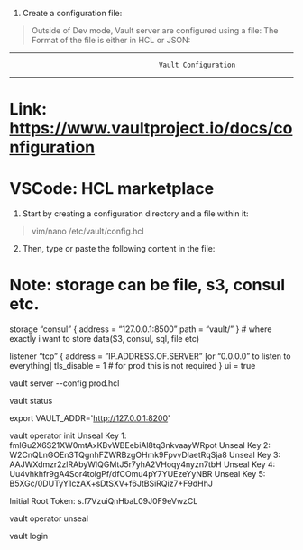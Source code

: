 1. Create a configuration file:
> Outside of Dev mode, Vault server are configured using a file:
> The Format of the file is either in HCL or JSON:

***************************************************************************************************************
                                         Vault Configuration
***************************************************************************************************************
# Link: https://www.vaultproject.io/docs/configuration
# VSCode: HCL marketplace

1. Start by creating a configuration directory and a file within it:
> vim/nano /etc/vault/config.hcl

2. Then, type or paste the following content in the file:

# Note: storage can be file, s3, consul etc.

storage “consul” {
address = “127.0.0.1:8500”
path = “vault/” 
} # where exactly i want to store data(S3, consul, sql, file etc)

listener “tcp” {
address = ”IP.ADDRESS.OF.SERVER” [or “0.0.0.0” to listen to everything]
tls_disable = 1 # for prod this is not required
}
ui = true


vault server --config prod.hcl

vault status

export VAULT_ADDR='http://127.0.0.1:8200' 


vault operator init
Unseal Key 1: fmlGu2X6S21XW0mtAxKBvWBEebiAl8tq3nkvaayWRpot
Unseal Key 2: W2CnQLnGOEn3TQgnhFZWRBzgOHmk9FpvvDlaetRqSja8
Unseal Key 3: AAJWXdmzr2zlRAbyWIQGMtJ5r7yhA2VHoqy4nyzn7tbH
Unseal Key 4: Uu4vhkhfr9gA4Sor4tolgPf/dfCOmu4pY7YUEzeYyNBR
Unseal Key 5: B5XGc/0DUTyY1czAX+sDtSXV+f6JtBSiRQiz7+F9dHhJ

Initial Root Token: s.f7VzuiQnHbaL09J0F9eVwzCL

vault operator unseal

vault login 
